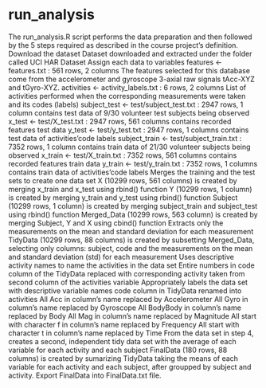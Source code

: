 # run_analysis
The run_analysis.R script performs the data preparation and then followed by the 5 steps required as described in the course project’s definition.  Download the dataset Dataset downloaded and extracted under the folder called UCI HAR Dataset  Assign each data to variables features &lt;- features.txt : 561 rows, 2 columns The features selected for this database come from the accelerometer and gyroscope 3-axial raw signals tAcc-XYZ and tGyro-XYZ. activities &lt;- activity_labels.txt : 6 rows, 2 columns List of activities performed when the corresponding measurements were taken and its codes (labels) subject_test &lt;- test/subject_test.txt : 2947 rows, 1 column contains test data of 9/30 volunteer test subjects being observed x_test &lt;- test/X_test.txt : 2947 rows, 561 columns contains recorded features test data y_test &lt;- test/y_test.txt : 2947 rows, 1 columns contains test data of activities’code labels subject_train &lt;- test/subject_train.txt : 7352 rows, 1 column contains train data of 21/30 volunteer subjects being observed x_train &lt;- test/X_train.txt : 7352 rows, 561 columns contains recorded features train data y_train &lt;- test/y_train.txt : 7352 rows, 1 columns contains train data of activities’code labels  Merges the training and the test sets to create one data set X (10299 rows, 561 columns) is created by merging x_train and x_test using rbind() function Y (10299 rows, 1 column) is created by merging y_train and y_test using rbind() function Subject (10299 rows, 1 column) is created by merging subject_train and subject_test using rbind() function Merged_Data (10299 rows, 563 column) is created by merging Subject, Y and X using cbind() function  Extracts only the measurements on the mean and standard deviation for each measurement TidyData (10299 rows, 88 columns) is created by subsetting Merged_Data, selecting only columns: subject, code and the measurements on the mean and standard deviation (std) for each measurement  Uses descriptive activity names to name the activities in the data set Entire numbers in code column of the TidyData replaced with corresponding activity taken from second column of the activities variable  Appropriately labels the data set with descriptive variable names code column in TidyData renamed into activities All Acc in column’s name replaced by Accelerometer All Gyro in column’s name replaced by Gyroscope All BodyBody in column’s name replaced by Body All Mag in column’s name replaced by Magnitude All start with character f in column’s name replaced by Frequency All start with character t in column’s name replaced by Time  From the data set in step 4, creates a second, independent tidy data set with the average of each variable for each activity and each subject FinalData (180 rows, 88 columns) is created by sumarizing TidyData taking the means of each variable for each activity and each subject, after groupped by subject and activity. Export FinalData into FinalData.txt file.
